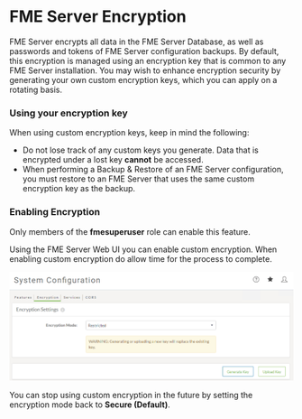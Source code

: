 # FME Server Encryption #

FME Server encrypts all data in the FME Server Database, as well as passwords and tokens of FME Server configuration backups. By default, this encryption is managed using an encryption key that is common to any FME Server installation. You may wish to enhance encryption security by generating your own custom encryption keys, which you can apply on a rotating basis.

### Using your encryption key ###

When using custom encryption keys, keep in mind the following:
- Do not lose track of any custom keys you generate. Data that is encrypted under a lost key **cannot** be accessed.
- When performing a Backup & Restore of an FME Server configuration, you must restore to an FME Server that uses the same custom encryption key as the backup.

### Enabling Encryption ###

Only members of the **fmesuperuser** role can enable this feature.

Using the FME Server Web UI you can enable custom encryption.  When enabling custom encryption do allow time for the process to complete.

![](./Images/5.013.FMEServerEncryption.png)

You can stop using custom encryption in the future by setting the encryption mode back to **Secure (Default)**.
